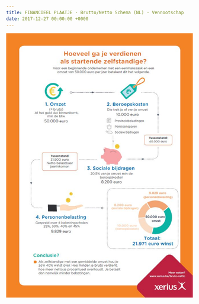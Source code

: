 ```yaml
---
title: FINANCIEEL PLAATJE - Brutto/Netto Schema (NL) - Vennootschap
date: 2017-12-27 00:00:00 +0000
---
```

![](/uploads/2018/02/02/wat-hou-ik-eraan-over.jpg)